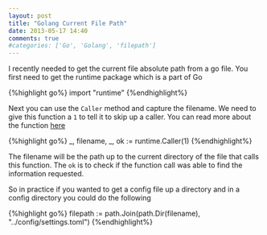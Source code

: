 ```yaml
---
layout: post
title: "Golang Current File Path"
date: 2013-05-17 14:40
comments: true
#categories: ['Go', 'Golang', 'filepath']
---
```


I recently needed to get the current file absolute path from a go file.
You first need to get the runtime package which is a part of Go

{%highlight go%}
import "runtime"
{%endhighlight%}

Next you can use the ```Caller``` method and capture the filename. We need to
give this function a ```1``` to tell it to skip up a caller. You can read more
about the function [here](http://golang.org/pkg/runtime/#Caller)

{%highlight go%}
_, filename, _, ok := runtime.Caller(1)
{%endhighlight%}

The filename will be the path up to the current directory of the file that
calls this function. The ```ok``` is to check if the function call was able to
find the information requested.

So in practice if you wanted to get a config file up a directory and in a
config directory you could do the following

{%highlight go%}
filepath := path.Join(path.Dir(filename), "../config/settings.toml")
{%endhighlight%}

